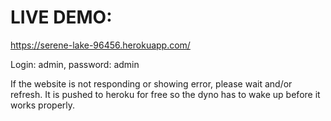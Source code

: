# LIVE DEMO:
https://serene-lake-96456.herokuapp.com/

Login: admin, password: admin

If the website is not responding or showing error, please wait and/or refresh. It is pushed to heroku for free so the dyno has to wake up before it works properly.
